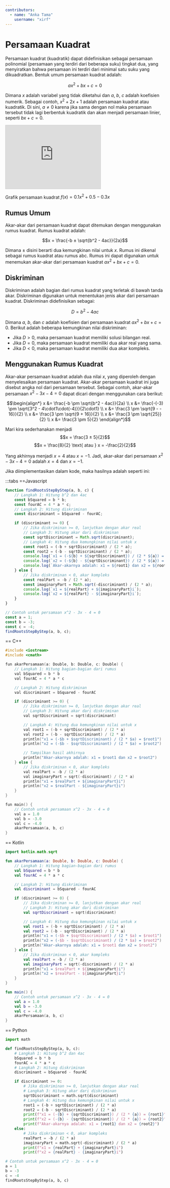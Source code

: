 ```yaml
---
contributors:
  - name: "Anka Tama"
    username: "xirf"
---
```


# Persamaan Kuadrat

Persamaan kuadrat (kuadratik) dapat didefinisikan sebagai persamaan polinomial (persamaan yang terdiri dari beberapa suku) tingkat dua, yang menyiratkan bahwa persamaan ini terdiri dari minimal satu suku yang dikuadratkan. Bentuk umum persamaan kuadrat adalah:

$$ax^2 + bx + c = 0$$

Dimana $x$ adalah variabel yang tidak diketahui dan $a$, $b$, $c$ adalah koefisien numerik. Sebagai contoh, $x^2 + 2x +1$ adalah persamaan kuadrat atau kuadratik. Di sini, $a ≠ 0$ karena jika sama dengan nol maka persamaan tersebut tidak lagi berbentuk kuadratik dan akan menjadi persamaan linier, seperti $bx + c = 0$.

<iframe src="https://www.desmos.com/calculator/4pk6cxq51f?embed" width="300" height="200" class="mx-auto w-full" style="border: 1px solid #ccc" frameborder=0></iframe>
<div class="text-center text-sm text-gray-500">

Grafik persamaan kuadrat $f(x) = 0.1x^2 + 0.5 - 0.3x$

</div>

## Rumus Umum

Akar-akar dari persamaan kuadrat dapat ditemukan dengan menggunakan rumus kuadrat. Rumus kuadrat adalah:

$$x = \frac{-b ± \sqrt{b^2 - 4ac}}{2a}$$

Dimana $±$ disini berarti dua kemungkinan nilai untuk $x$. Rumus ini dikenal sebagai rumus kuadrat atau rumus abc. Rumus ini dapat digunakan untuk menemukan akar-akar dari persamaan kuadrat $ax^2 + bx + c = 0$.

## Diskriminan

Diskriminan adalah bagian dari rumus kuadrat yang terletak di bawah tanda akar. Diskriminan digunakan untuk menentukan jenis akar dari persamaan kuadrat. Diskriminan didefinisikan sebagai:

$$D = b^2 - 4ac$$

Dimana $a$, $b$, dan $c$ adalah koefisien dari persamaan kuadrat $ax^2 + bx + c = 0$. Berikut adalah beberapa kemungkinan nilai diskriminan:

-   Jika $D > 0$, maka persamaan kuadrat memiliki solusi bilangan real.
-   Jika $D = 0$, maka persamaan kuadrat memiliki dua akar real yang sama.
-   Jika $D < 0$, maka persamaan kuadrat memiliki dua akar kompleks.

## Menggunakan Rumus Kuadrat

Akar-akar persamaan kuadrat adalah dua nilai $x$, yang diperoleh dengan menyelesaikan persamaan kuadrat. Akar-akar persamaan kuadrat ini juga disebut angka nol dari persamaan tersebut. Sebagai contoh, akar-akar persamaan $x^2 - 3x - 4 = 0$ dapat dicari dengan menggunakan cara berikut:

$$\begin{align*}
x &= \frac{-b \pm \sqrt{b^2 - 4ac}}{2a} \\
x &= \frac{-(-3) \pm \sqrt{3^2 - 4\cdot1\cdot(-4)}}{2\cdot1} \\
x &= \frac{3 \pm \sqrt{9 - - 16}}{2} \\
x &= \frac{3 \pm \sqrt{9 + 16}}{2} \\
x &= \frac{3 \pm \sqrt{25}}{2} \\
x &= \frac{3 \pm 5}{2}
\end{align*}$$

Mari kira sederhanakan menjadi
$$x = \frac{3 ± 5}{2}$$
$$x = \frac{8}{2} \text{ atau } x = -\frac{2}{2}$$

Yang akhirnya menjadi $x = 4$ atau $x = -1$. Jadi, akar-akar dari persamaan $x^2 - 3x - 4 = 0$ adalah $x = 4$ dan $x = -1$.

Jika diimplementasikan dalam kode, maka hasilnya adalah seperti ini:

:::tabs
==Javascript

```js
function findRootsStepByStep(a, b, c) {
	// Langkah 1: Hitung b^2 dan 4ac
	const bSquared = b * b;
	const fourAC = 4 * a * c;
	// Langkah 2: Hitung diskriminan
	const discriminant = bSquared - fourAC;

	if (discriminant >= 0) {
		// Jika diskriminan >= 0, lanjutkan dengan akar real
		// Langkah 3: Hitung akar dari diskriminan
		const sqrtDiscriminant = Math.sqrt(discriminant);
		// Langkah 4: Hitung dua kemungkinan nilai untuk x
		const root1 = (-b + sqrtDiscriminant) / (2 * a);
		const root2 = (-b - sqrtDiscriminant) / (2 * a);
		console.log(`x1 = (-${b} + ${sqrtDiscriminant}) / (2 * ${a}) = ${root1}`);
		console.log(`x2 = (-${b} - ${sqrtDiscriminant}) / (2 * ${a}) = ${root2}`);
		console.log(`Akar-akarnya adalah: x1 = ${root1} dan x2 = ${root2}`);
	} else {
		// Jika diskriminan < 0, akar kompleks
		const realPart = -b / (2 * a);
		const imaginaryPart = Math.sqrt(-discriminant) / (2 * a);
		console.log(`x1 = ${realPart} + ${imaginaryPart}i`);
		console.log(`x2 = ${realPart} - ${imaginaryPart}i`);
	}
}

// Contoh untuk persamaan x^2 - 3x - 4 = 0
const a = 1;
const b = -3;
const c = -4;
findRootsStepByStep(a, b, c);
```

== C++

```cpp
#include <iostream>
#include <cmath>

fun akarPersamaan(a: Double, b: Double, c: Double) {
    // Langkah 1: Hitung bagian-bagian dari rumus
    val bSquared = b * b
    val fourAC = 4 * a * c

    // Langkah 2: Hitung diskriminan
    val discriminant = bSquared - fourAC

    if (discriminant >= 0) {
        // Jika diskriminan >= 0, lanjutkan dengan akar real
        // Langkah 3: Hitung akar dari diskriminan
        val sqrtDiscriminant = sqrt(discriminant)

        // Langkah 4: Hitung dua kemungkinan nilai untuk x
        val root1 = (-b + sqrtDiscriminant) / (2 * a)
        val root2 = (-b - sqrtDiscriminant) / (2 * a)
        println("x1 = (-$b + $sqrtDiscriminant) / (2 * $a) = $root1")
        println("x2 = (-$b - $sqrtDiscriminant) / (2 * $a) = $root2")

        // Tampilkan hasil akhirnya
        println("Akar-akarnya adalah: x1 = $root1 dan x2 = $root2")
    } else {
        // Jika diskriminan < 0, akar kompleks
        val realPart = -b / (2 * a)
        val imaginaryPart = sqrt(-discriminant) / (2 * a)
        println("x1 = $realPart + ${imaginaryPart}i")
        println("x2 = $realPart - ${imaginaryPart}i")
    }
}

fun main() {
    // Contoh untuk persamaan x^2 - 3x - 4 = 0
    val a = 1.0
    val b = -3.0
    val c = -4.0
    akarPersamaan(a, b, c)
}

```

== Kotlin

```kotlin
import kotlin.math.sqrt

fun akarPersamaan(a: Double, b: Double, c: Double) {
    // Langkah 1: Hitung bagian-bagian dari rumus
    val bSquared = b * b
    val fourAC = 4 * a * c

    // Langkah 2: Hitung diskriminan
    val discriminant = bSquared - fourAC

    if (discriminant >= 0) {
        // Jika diskriminan >= 0, lanjutkan dengan akar real
        // Langkah 3: Hitung akar dari diskriminan
        val sqrtDiscriminant = sqrt(discriminant)

        // Langkah 4: Hitung dua kemungkinan nilai untuk x
        val root1 = (-b + sqrtDiscriminant) / (2 * a)
        val root2 = (-b - sqrtDiscriminant) / (2 * a)
        println("x1 = (-$b + $sqrtDiscriminant) / (2 * $a) = $root1")
        println("x2 = (-$b - $sqrtDiscriminant) / (2 * $a) = $root2")
        println("Akar-akarnya adalah: x1 = $root1 dan x2 = $root2")
    } else {
        // Jika diskriminan < 0, akar kompleks
        val realPart = -b / (2 * a)
        val imaginaryPart = sqrt(-discriminant) / (2 * a)
        println("x1 = $realPart + ${imaginaryPart}i")
        println("x2 = $realPart - ${imaginaryPart}i")
    }
}

fun main() {
    // Contoh untuk persamaan x^2 - 3x - 4 = 0
    val a = 1.0
    val b = -3.0
    val c = -4.0
    akarPersamaan(a, b, c)
}
```
== Python
``` python
import math

def findRootsStepByStep(a, b, c):
	# Langkah 1: Hitung b^2 dan 4ac
	bSquared = b * b
	fourAC = 4 * a * c
	# Langkah 2: Hitung diskriminan
	discriminant = bSquared - fourAC

	if discriminant >= 0:
		# Jika diskriminan >= 0, lanjutkan dengan akar real
		# Langkah 3: Hitung akar dari diskriminan
		sqrtDiscriminant = math.sqrt(discriminant)
		# Langkah 4: Hitung dua kemungkinan nilai untuk x
		root1 = (-b + sqrtDiscriminant) / (2 * a)
		root2 = (-b - sqrtDiscriminant) / (2 * a)
		print(f"x1 = (-{b} + {sqrtDiscriminant}) / (2 * {a}) = {root1}")
		print(f"x2 = (-{b} - {sqrtDiscriminant}) / (2 * {a}) = {root2}")
		print(f"Akar-akarnya adalah: x1 = {root1} dan x2 = {root2}")
	else:
		# Jika diskriminan < 0, akar kompleks
		realPart = -b / (2 * a)
		imaginaryPart = math.sqrt(-discriminant) / (2 * a)
		print(f"x1 = {realPart} + {imaginaryPart}i")
		print(f"x2 = {realPart} - {imaginaryPart}i")

# Contoh untuk persamaan x^2 - 3x - 4 = 0
a = 1
b = -3
c = -4
findRootsStepByStep(a, b, c)
```
